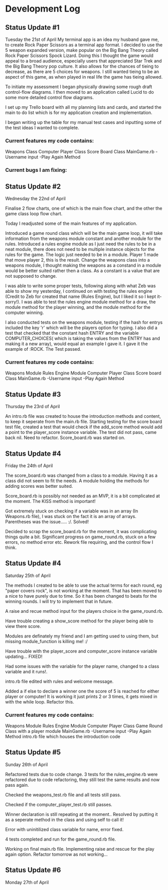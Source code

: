 # Development Log
## Status Update #1
Tuesday the 21st of April
My terminal app is an idea my husband gave me, to create Rock Paper Scissors as a terminal app format. I decided to use the 5 weapon expanded version, make popular on the Big Bang Theory called Rock Paper Scissors Spock Lizard. Doing this I thought the game would appeal to a broad audience, especially users that appreciated Star Trek and the Big Bang Theory pop culture. It also allows for the chances of tieing to decrease, as there are 5 choices for weapons. I still wanted tieing to be an aspect of this game, as when played in real life the game has tieing allowed.

To initiate my assessment I began physically drawing some rough draft control-flow diagrams. I then moved to an application called Lucid to do some more detailed control flow diagrams. 

I set up my Trello board with all my planning lists and cards, and started the main to do list which is for my application creation and implementation.

I began writing up the table for my manual test cases and inputting some of the test ideas I wanted to complete.


### Current features my code contains:
Weapons Class
Computer Player Class
Score Board Class
MainGame.rb
-Username input
-Play Again Method

### Current bugs I am fixing:




## Status Update #2
Wednesday the 22nd of April

Finalise 2 flow charts, one of which is the main flow chart, and the other the game class loop flow chart.

Today I readjusted some of the main features of my application. 

Introduced a game round class which will be the main game loop, it will take information from the weapons module constant and another module for the rules.
Introduced a rules engine module as I just need the rules to be in a neat module, there does not need to be multiple instance objects for the rules for the game. The logic just needed to be in a module. Player 1 made that move player 2, this is the result. 
Change the weapons class into a weapons module, I thought making the weapons as a constand in a module would be better suited rather then a class. As a constant is a value that are not supposed to change. 

I was able to write some proper tests, following along with what Zeb was able to show my yesterday, I continued on with testing the rules engine (Credit to Zeb for created that name (Rules Engine), but I liked it so I kept it- sorry!). I was able to test the rules engine module method for a draw, the module method for the player winning, and the module method for the computer winning.

I also conducted tests on the weapons module, testing if the hash for entrys included the key 'r' which will be the players option for typing. I also did a test that checked that the constant hash ENTRY and the variable COMPUTER_CHOICES( which is taking the values from the ENTRY has and making it a new array), would equal an example I gave it. I gave it the example of :ROCK. The Test passed.

### Current features my code contains:
Weapons Module
Rules Engine Module
Computer Player Class
Score board Class
MainGame.rb
-Username input
-Play Again Method




## Status Update #3
Thursday the 23rd of April

An intro.rb file was created to house the introduction methods and content, to keep it seperate from the main.rb file. Starting testing for the score board test file, created a test that would check if the add_score method would add a point to the player_score instance variable. The test did not pass, came back nil. Need to refactor. Score_board.rb was started on.

## Status Update #4
Friday the 24th of April

The score_board.rb was changed from a class to a module. Having it as a class did not seem to fit the needs. A module holding the methods for adding scores was better suited.

Score_board.rb is possibly not needed as an MVP, it is a bit complicated at the moment. The KISS method is important!

Got extremely stuck on checking if a variable was in an array (In Weapons.rb file), I was stuck on the fact it is an array of arrays. Parentheses was the issue..... :/. Solved!

Decided to scrap the score_board.rb for the moment, it was complicating things quite a bit. Significant progress on game_round.rb, stuck on a few errors, no method error etc. Rework file requiring, and the control flow I think.

## Status Update #4
Saturday 25th of April

The methods I created to be able to use the actual terms for each round, eg "paper covers rock", is not working at the moment. That has been moved to a nice to have purely due to time. So it has been changed to beats for the winning rounds. I will try to implement that in future.

A raise and recue method input for the players choice in the game_round.rb.

Have trouble creating a show_score method for the player being able to view there score.

Modules are definately my friend and I am getting used to using them, but missing module_function is killing me! :/

Have trouble with the player_score and computer_score instance variable updating...
FIXED! 

Had some issues with the variable for the player name, changed to a class variable and it runs!.

intro.rb file edited with rules and welcome message.

Added a if else to declare a winner one the score of 5 is reached for either player or computer! It is working it just prints 2 or 3 times, it gets mixed in with the while loop. Refactor this.
### Current features my code contains:
Weapons Module
Rules Engine Module
Computer Player Class
Game Round Class with a player module
MainGame.rb
-Username input
-Play Again Method
intro.rb file which houses the introduction code


## Status Update #5
Sunday 26th of April

Refactored tests due to code change. 3 tests for the rules_engine.rb were refactored due to code refactoring, they still test the same results and now pass again. 

Checked the weapons_test.rb file and all tests still pass.

Checked if the computer_player_test.rb still passes. 

Winner declaration is still repeating at the moment.. Resolved by putting it as a seperate method in the class and using self to call it!

Error with uninitilized class variable for name, error fixed.

4 tests completed and run for the game_round.rb file.

Working on final main.rb file. Implementing raise and rescue for the play again option. Refactor tomorrow as not working...


## Status Update #6
Monday 27th of April